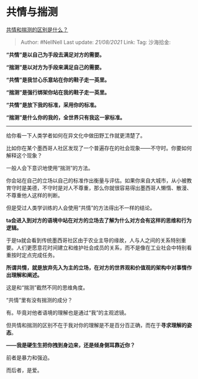 # 共情与揣测

[共情和揣测的区别是什么？](https://www.zhihu.com/question/474196057/answer/2024559468)

> Author: #NellNell
> Last update: *21/08/2021*
> Link:
> Tag:
> 沙海拾金:

**“共情”是以自己为手段去满足对方的需要。**

**“揣测”是以对方为手段来满足自己的需要。**

**“共情”是我甘心乐意站在你的鞋子走一英里。**

**“揣测”是强行绑架你站在我的鞋子走一英里。**

**“共情”是放下我的标准，采用你的标准。**

**“揣测”是什么你的我的，全世界只有我这一家标准。**

---

给你看一下人类学者如何在异文化中做田野工作就更清楚了。

比如你在某个墨西哥人社区发现了一个普遍存在的社会现象——不守时。你要如何解释这个现象？

一般人会下意识地使用“揣测”的方法。

你会站在自己的立场以自己的标准作出衡量与评估。如果你来自大城市，从小被教育守时是美德，不守时是对人不尊重，那么你就很容易得出墨西哥人懒惰、散漫、不尊重他人这样的判断。

但是受过人类学训练的人会使用“共情”的方法得出不一样的结论。

**ta会进入到对方的语境中站在对方的立场去了解为什么对方会有这样的思维和行为逻辑。**

于是ta就会看到传统墨西哥社区由于农业主导的缘故，人与人之间的关系特别重要。人们更愿意花时间建立和维护社会成员的关系，而不是像在工业社会中特别看重按时定点完成任务。

**所谓共情，就是放弃先入为主的立场，在对方的世界观和价值观的架构中对事情作出理解和阐述。**

这是和“揣测”截然不同的思维角度。

“共情”里有没有揣测的成分？

有。毕竟对他者语境的理解也是通过“我”的主观滤镜。

但共情和揣测的区别不在于我对你的理解是不是百分百正确，而在于**寻求理解的姿态**。

**——我是硬生生把你拽到身边来，还是倾身侧耳靠近你？**

前者是暴力和强迫。

而后者，是爱。
